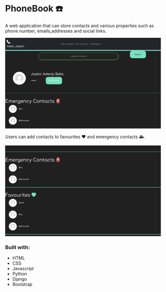<h1>PhoneBook ☎️</h1>
<p> A web application that can store contacts and various properties such as phone number, emails,addresses and social links.</p>
<img src="static/images/screenshot1.png">
 <p>Users can add contacts to favourites ❤️ and emergency  contacts 🚑.</p> 
<img src="static/images/screenshot2.png">

<h3>Built with:</h3>
<ul>
<li>HTML</li>
<li>CSS</li>
<li>Javascript</li>
<li>Python</li>
<li>Django</li>
<li>Bootstrap</li>
</ul>